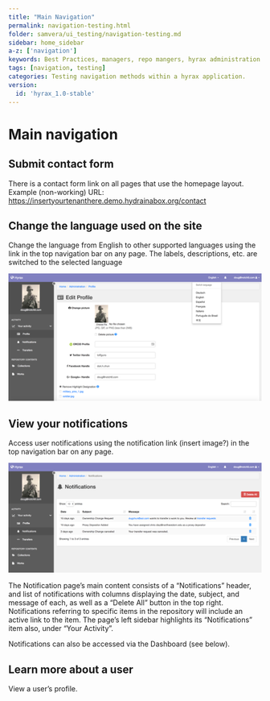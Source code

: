 ```yaml
---
title: "Main Navigation"
permalink: navigation-testing.html
folder: samvera/ui_testing/navigation-testing.md
sidebar: home_sidebar
a-z: ['navigation']
keywords: Best Practices, managers, repo mangers, hyrax administration
tags: [navigation, testing]
categories: Testing navigation methods within a hyrax application.
version:
  id: 'hyrax_1.0-stable'
---
```


# Main navigation

## Submit contact form
There is a contact  form link on all pages that use the homepage layout. Example (non-working) URL: https://insertyourtenanthere.demo.hydrainabox.org/contact

## Change the language used on the site
Change the language from English to other supported languages using the link in the top navigation bar on any page. The labels, descriptions, etc. are switched to the selected language

![navigation](images/screenshots/UIT_nav_1.png)

## View your notifications
Access user notifications using the notification link (insert image?) in the top navigation bar on any page.

![navigation](images/screenshots/UIT_nav_2.png)  

The Notification page’s main content consists of a “Notifications” header, and list of notifications with columns displaying the date, subject, and message of each, as well as a “Delete All” button in the top right. Notifications referring to specific items in the repository will include an active link to the item. The page’s left sidebar highlights its “Notifications” item also, under “Your Activity”.

Notifications can also be accessed via the Dashboard (see below).

## Learn more about a user
View a user’s profile.
